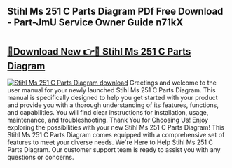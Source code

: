 ## Stihl Ms 251 C Parts Diagram PDf Free Download - Part-JmU Service Owner Guide n71kX

# <h2><a href="http://dfi6k4y.blite.top/?on=Stihl+Ms+251+C+Parts+Diagram">🔗Download New 👉🔴 Stihl Ms 251 C Parts Diagram</a></h2>

[![Stihl Ms 251 C Parts Diagram download](https://i.imgur.com/lujVjoI.png)](http://dfi6k4y.blite.top/?on=Stihl+Ms+251+C+Parts+Diagram)
Greetings and welcome to the user manual for your newly launched Stihl Ms 251 C Parts Diagram. This manual is specifically designed to help you get started with your product and provide you with a thorough understanding of its features, functions, and capabilities. You will find clear instructions for installation, usage, maintenance, and troubleshooting. Thank You for Choosing Us! Enjoy exploring the possibilities with your new Stihl Ms 251 C Parts Diagram! This Stihl Ms 251 C Parts Diagram comes equipped with a comprehensive set of features to meet your diverse needs. We're Here to Help Stihl Ms 251 C Parts Diagram. Our customer support team is ready to assist you with any questions or concerns.
